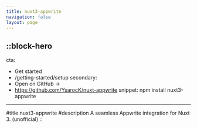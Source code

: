 ```yaml
---
title: nuxt3-appwrite
navigation: false
layout: page
---
```


::block-hero
---
cta:
  - Get started
  - /getting-started/setup
secondary:
  - Open on GitHub →
  - https://github.com/YsarocK/nuxt-appwrite
snippet: npm install nuxt3-appwrite
---

#title
nuxt3-appwrite
#description
A seamless Appwrite integration for Nuxt 3. (unofficial)
::
